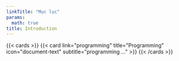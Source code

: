 ```yaml
---
linkTitle: "Mục lục"
params:
  math: true
title: Introduction
---
```




{{< cards >}}
  {{< card link="programming" title="Programming" icon="document-text" subtitle="programming ..." >}}
{{< /cards >}}
